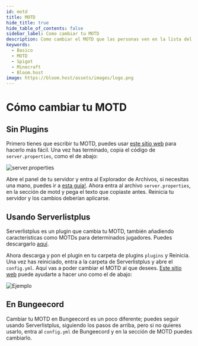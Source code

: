 ```yaml
---
id: motd
title: MOTD
hide_title: true
hide_table_of_contents: false
sidebar_label: Como cambiar tu MOTD
description: Como cambiar el MOTD que las personas ven en la lista del servidor. 
keywords:
  - Basico
  - MOTD
  - Spigot
  - Minecraft
  - Bloom.host
image: https://bloom.host/assets/images/logo.png
---
```

# Cómo cambiar tu MOTD

## Sin Plugins

Primero tienes que escribir tu MOTD, puedes usar [este sitio web](https://mctools.org/motd-creator) para hacerlo más fácil. Una vez has terminado, copia el código de `server.properties`, como el de abajo:

![server.properties](https://cdn.discordapp.com/attachments/716405933105872938/751221395622723715/unknown.png)

Abre el panel de tu servidor y entra al Explorador de Archivos, si necesitas una mano, puedes ir a  [esta guía!](https://docs.bloom.host/languages/spanish/basico/panel/gestion-archivos). Ahora entra al archivo `server.properties`, en la sección de motd y pega el texto que copiaste antes. Reinicia tu servidor y los cambios deberían aplicarse.

## Usando Serverlistplus
Serverlistplus es un plugin que cambia tu MOTD, también añadiendo características como MOTDs para determinados jugadores. Puedes descargarlo [aquí](https://www.spigotmc.org/resources/serverlistplus.241/). 

Ahora descarga y pon el plugin en tu carpeta de plugins `plugins` y Reinicia. Una vez has reiniciado, entra a la carpeta de Serverlistplus y abre el `config.yml`. Aquí vas a poder cambiar el MOTD al que desees. [Este sitio web](https://mctools.org/motd-creator) puede ayudarte a hacer uno como el de abajo:

![Ejemplo](https://cdn.discordapp.com/attachments/716405933105872938/751223535405629510/unknown.png)

## En Bungeecord
Cambiar tu MOTD en Bungeecord es un poco diferente; puedes seguir usando Serverlistplus, siguiendo los pasos de arriba, pero si no quieres usarlo, entra al `config.yml` de Bungeecord y en la sección de MOTD puedes cambiarlo.

